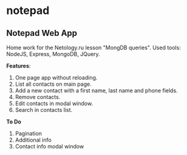 # notepad
Notepad Web App
---
Home work for the Netology.ru lesson "MongDB queries".
Used tools: NodeJS, Express, MongoDB, JQuery.

__Features__:
1. One page app without reloading.
2. List all contacts on main page.
3. Add a new contact with a first name, last name and phone fields.
4. Remove contacts.
5. Edit contacts in modal window.
6. Search in contacts list.

__To Do__
1. Pagination
2. Additional info
3. Contact info modal window
